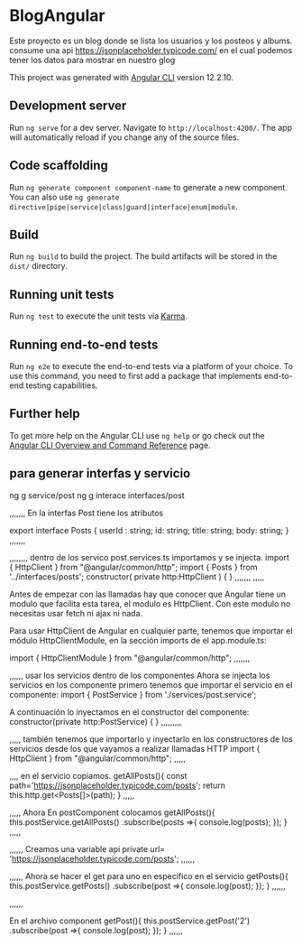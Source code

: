 # BlogAngular
Este proyecto es un blog donde se lista los usuarios y los posteos y albums. consume una api https://jsonplaceholder.typicode.com/  en el cual podemos tener los datos para mostrar en nuestro glog

This project was generated with [Angular CLI](https://github.com/angular/angular-cli) version 12.2.10.

## Development server

Run `ng serve` for a dev server. Navigate to `http://localhost:4200/`. The app will automatically reload if you change any of the source files.

## Code scaffolding

Run `ng generate component component-name` to generate a new component. You can also use `ng generate directive|pipe|service|class|guard|interface|enum|module`.

## Build

Run `ng build` to build the project. The build artifacts will be stored in the `dist/` directory.

## Running unit tests

Run `ng test` to execute the unit tests via [Karma](https://karma-runner.github.io).

## Running end-to-end tests

Run `ng e2e` to execute the end-to-end tests via a platform of your choice. To use this command, you need to first add a package that implements end-to-end testing capabilities.

## Further help

To get more help on the Angular CLI use `ng help` or go check out the [Angular CLI Overview and Command Reference](https://angular.io/cli) page.

## para generar interfas y servicio
ng g service/post
ng g interace interfaces/post


,,,,,,,
En la interfas Post tiene los atributos

export interface Posts {
    userId : string;
    id: string;
    title: string;
    body: string; 
}
,,,,,,,

,,,,,,,,
dentro de los servico 
post.services.ts importamos y se injecta.
import { HttpClient } from "@angular/common/http";
import { Posts } from '../interfaces/posts';
constructor(
      private   http:HttpClient
  ) { }
,,,,,,,
,,,,,

Antes de empezar con las llamadas hay que conocer que Angular tiene un modulo que facilita esta tarea, el modulo es HttpClient. Con este modulo no necesitas usar fetch ni ajax ni nada.

Para usar HttpClient de Angular en cualquier parte, tenemos que importar el módulo HttpClientModule, en la sección imports de el app.module.ts:

import { HttpClientModule } from "@angular/common/http";
,,,,,,,

,,,,,,
usar los servicios dentro de los componentes
Ahora se injecta los servicios en los componente
primero tenemos que importar el servicio en el componente:
import { PostService } from './services/post.service';

A continuación lo inyectamos en el constructor del componente:
constructor(private   http:PostService) { }
,,,,,,,,,


,,,,,
también tenemos que importarlo y inyectarlo en los constructores de los servicios desde los que vayamos a realizar llamadas HTTP
import { HttpClient } from "@angular/common/http";
,,,,,

,,,,
en el servicio copiamos.
getAllPosts(){
    const path='https://jsonplaceholder.typicode.com/posts';
    return this.http.get<Posts[]>(path);
}
,,,,,

,,,,,
Ahora En postComponent colocamos 
getAllPosts(){
  this.postService.getAllPosts()
  .subscribe(posts =>{
      console.log(posts);
    });
}
,,,,,


,,,,,,
Creamos una variable api
private url= 'https://jsonplaceholder.typicode.com/posts';
,,,,,,

,,,,,,
Ahora se hacer el get para uno en especifico en el servicio
getPosts(){
  this.postService.getPosts()
  .subscribe(post =>{
      console.log(post);
    });
}
,,,,,,

,,,,,,

En el archivo component
getPost(){
  this.postService.getPost('2')
  .subscribe(post =>{
      console.log(post);
  });
}
,,,,,,



